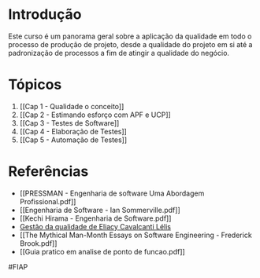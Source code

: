 # Introdução
Este curso é um panorama geral sobre a aplicação da qualidade em todo o processo de produção de projeto, desde a qualidade do projeto em si até a padronização de processos a fim de atingir a qualidade do negócio.
# Tópicos
1. [[Cap 1 - Qualidade o conceito]]
2. [[Cap 2 - Estimando esforço com APF e UCP]]
3. [[Cap 3 - Testes de Software]]
4. [[Cap 4 - Elaboração de Testes]]
5. [[Cap 5 - Automação de Testes]]
# Referências
- [[PRESSMAN - Engenharia de software Uma Abordagem Profissional.pdf]]
- [[Engenharia de Software - Ian Sommerville.pdf]]
- [[Kechi Hirama - Engenharia de Software.pdf]]
- [Gestão da qualidade de Eliacy Cavalcanti Lélis](https://www.bvirtual.com.br/NossoAcervo/Publicacao/184057)
- [[The Mythical Man-Month Essays on Software Engineering - Frederick Brook.pdf]]
- [[Guia pratico em analise de ponto de funcao.pdf]]

#FIAP